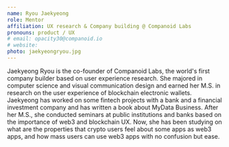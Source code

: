 ```yaml
---
name: Ryou Jaekyeong
role: Mentor
affiliation: UX research & Company building @ Companoid Labs
pronouns: product / UX
# email: opacity30@companoid.io
# website: 
photo: jaekyeongryou.jpg
---
```


Jaekyeong Ryou is the co-founder of Companoid Labs, the world's first company builder based on user experience research. She majored in computer science and visual communication design and earned her M.S. in research on the user experience of blockchain electronic wallets. Jaekyeong has worked on some fintech projects with a bank and a financial investment company and has written a book about MyData Business. After her M.S., she conducted seminars at public institutions and banks based on the importance of web3 and blockchain UX. Now, she has been studying on what are the properties that crypto users feel about some apps as web3 apps, and how mass users can use web3 apps with no confusion but ease.
